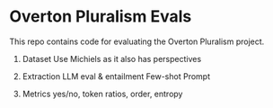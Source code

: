 # Overton Pluralism Evals

This repo contains code for evaluating the Overton Pluralism project.


1. Dataset
Use Michiels as it also has perspectives

2. Extraction
LLM eval & entailment 
Few-shot Prompt

3. Metrics
yes/no, token ratios, order, entropy
